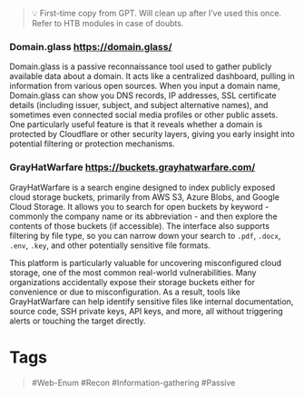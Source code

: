 > 💡 First-time copy from GPT. Will clean up after I’ve used this once. Refer to HTB modules in case of doubts. 
### Domain.glass https://domain.glass/ 

Domain.glass is a passive reconnaissance tool used to gather publicly available data about a domain. It acts like a centralized dashboard, pulling in information from various open sources. When you input a domain name, Domain.glass can show you DNS records, IP addresses, SSL certificate details (including issuer, subject, and subject alternative names), and sometimes even connected social media profiles or other public assets. One particularly useful feature is that it reveals whether a domain is protected by Cloudflare or other security layers, giving you early insight into potential filtering or protection mechanisms.
### GrayHatWarfare https://buckets.grayhatwarfare.com/

GrayHatWarfare is a search engine designed to index publicly exposed cloud storage buckets, primarily from AWS S3, Azure Blobs, and Google Cloud Storage. It allows you to search for open buckets by keyword - commonly the company name or its abbreviation - and then explore the contents of those buckets (if accessible). The interface also supports filtering by file type, so you can narrow down your search to `.pdf`, `.docx`, `.env`, `.key`, and other potentially sensitive file formats.

This platform is particularly valuable for uncovering misconfigured cloud storage, one of the most common real-world vulnerabilities. Many organizations accidentally expose their storage buckets either for convenience or due to misconfiguration. As a result, tools like GrayHatWarfare can help identify sensitive files like internal documentation, source code, SSH private keys, API keys, and more, all without triggering alerts or touching the target directly.
# Tags

> #Web-Enum #Recon #Information-gathering #Passive